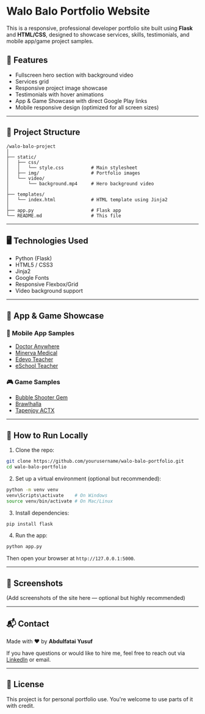 # Walo Balo Portfolio Website

This is a responsive, professional developer portfolio site built using **Flask** and **HTML/CSS**, designed to showcase services, skills, testimonials, and mobile app/game project samples.

## 🔧 Features

* Fullscreen hero section with background video
* Services grid
* Responsive project image showcase
* Testimonials with hover animations
* App & Game Showcase with direct Google Play links
* Mobile responsive design (optimized for all screen sizes)

---

## 📂 Project Structure

```
/walo-balo-project
│
├── static/
│   ├── css/
│   │   └── style.css          # Main stylesheet
│   ├── img/                   # Portfolio images
│   └── video/
│       └── background.mp4     # Hero background video
│
├── templates/
│   └── index.html             # HTML template using Jinja2
│
├── app.py                     # Flask app
└── README.md                  # This file
```

---

## 🖥 Technologies Used

* Python (Flask)
* HTML5 / CSS3
* Jinja2
* Google Fonts
* Responsive Flexbox/Grid
* Video background support

---

## 📱 App & Game Showcase

### 🦥 Mobile App Samples

* [Doctor Anywhere](https://play.google.com/store/apps/details?id=com.doctoranywhere)
* [Minerva Medical](https://play.google.com/store/apps/details?id=com.minerva_medical.minerva)
* [Edevo Teacher](https://play.google.com/store/apps/details?id=com.edevolearning.edevoteacher)
* [eSchool Teacher](https://play.google.com/store/apps/details?id=com.wrteam.eschool.teacher)

### 🎮 Game Samples

* [Bubble Shooter Gem](https://play.google.com/store/apps/details?id=com.pop.bubbleshooter.gem.classic.games)
* [Brawlhalla](https://play.google.com/store/apps/details?id=air.com.ubisoft.brawl.halla.platform.fighting.action.pvp)
* [Tapenjoy ACTX](https://play.google.com/store/apps/details?id=com.tapenjoy.actx.os1)

---

## 🧪 How to Run Locally

1. Clone the repo:

```bash
git clone https://github.com/yourusername/walo-balo-portfolio.git
cd walo-balo-portfolio
```

2. Set up a virtual environment (optional but recommended):

```bash
python -m venv venv
venv\Scripts\activate    # On Windows
source venv/bin/activate # On Mac/Linux
```

3. Install dependencies:

```bash
pip install flask
```

4. Run the app:

```bash
python app.py
```

Then open your browser at `http://127.0.0.1:5000`.

---

## 📸 Screenshots

(Add screenshots of the site here — optional but highly recommended)

---

## 📬 Contact

Made with ❤️ by **Abdulfatai Yusuf**

If you have questions or would like to hire me, feel free to reach out via [LinkedIn](#) or email.

---

## 📝 License

This project is for personal portfolio use. You're welcome to use parts of it with credit.
